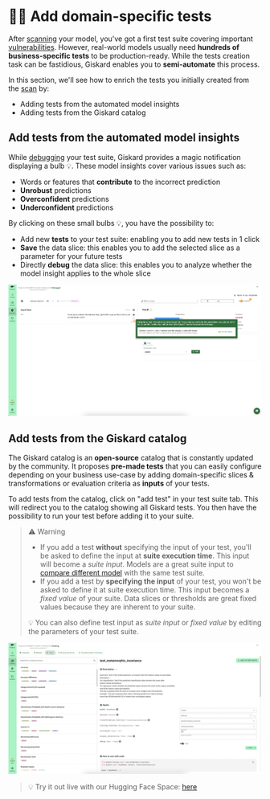 # 👨‍🔬 Add domain-specific tests

After [scanning](../../open_source/scan/index.md) your model, you've got a first test suite covering important [vulnerabilities](../../knowledge/llm_vulnerabilities/index.rst). However, 
real-world models usually need **hundreds of business-specific tests** to be production-ready. While the tests 
creation task can be fastidious, Giskard enables you to **semi-automate** this process.

In this section, we'll see how to enrich the tests you initially created from the [scan](../../open_source/scan/index.md) by:
* Adding tests from the automated model insights
* Adding tests from the Giskard catalog

## Add tests from the automated model insights

While [debugging](../inspect/index.md) your test suite, Giskard provides a magic notification displaying a bulb 💡. These model insights 
cover various issues such as:
* Words or features that **contribute** to the incorrect prediction
* **Unrobust** predictions
* **Overconfident** predictions
* **Underconfident** predictions

By clicking on these small bulbs 💡, you have the possibility to:
* Add new **tests** to your test suite: enabling you to add new tests in 1 click
* **Save** the data slice: this enables you to add the selected slice as a parameter for your future tests
* Directly **debug** the data slice: this enables you to analyze whether the model insight applies to the whole slice

![Push](../../assets/push.png)

## Add tests from the Giskard catalog

The Giskard catalog is an **open-source** catalog that is constantly updated by the community. 
It proposes **pre-made tests** that you can easily configure depending on your business use-case by adding 
domain-specific slices & transformations or evaluation criteria as **inputs** of your tests.

To add tests from the catalog, click on "add test" in your test suite tab. This will redirect you to the 
catalog showing all Giskard tests. You then have the possibility to run your test before adding it to your suite. 

> ⚠️ Warning
> * If you add a test **without** specifying the input of your test, you'll be asked to define the input at **suite execution time**. This input will become a *suite input*. Models are a great suite input to [compare different model](../compare_models/index.md) with the same test suite.
> * If you add a test by **specifying the input** of your test, you won't be asked to define it at suite 
> execution time. This input becomes a *fixed value* of your suite. Data slices or thresholds are 
> great fixed values because they are inherent to your suite.
>
> 💡 You can also define test input as *suite input* or *fixed value* by editing the parameters of your test 
> suite.

![Catalog](../../assets/catalog.png)

> 💡 Try it out live with our Hugging Face Space: [here](https://giskardai-giskard.hf.space/main/projects)